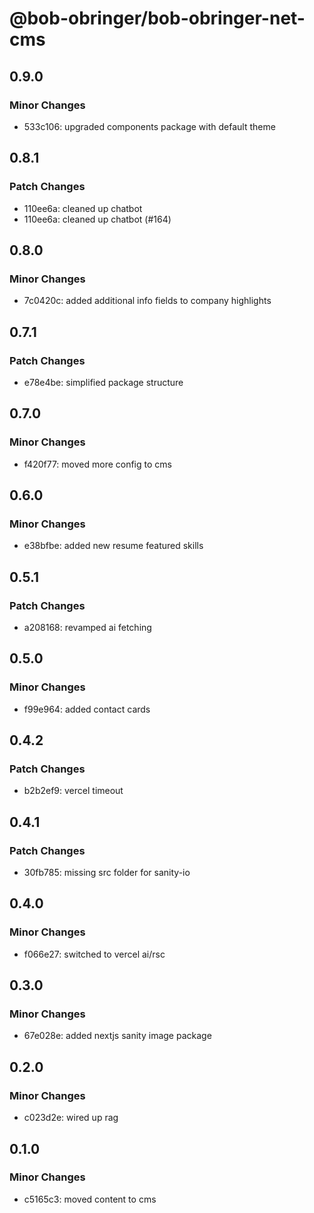 # @bob-obringer/bob-obringer-net-cms

## 0.9.0

### Minor Changes

- 533c106: upgraded components package with default theme

## 0.8.1

### Patch Changes

- 110ee6a: cleaned up chatbot
- 110ee6a: cleaned up chatbot (#164)

## 0.8.0

### Minor Changes

- 7c0420c: added additional info fields to company highlights

## 0.7.1

### Patch Changes

- e78e4be: simplified package structure

## 0.7.0

### Minor Changes

- f420f77: moved more config to cms

## 0.6.0

### Minor Changes

- e38bfbe: added new resume featured skills

## 0.5.1

### Patch Changes

- a208168: revamped ai fetching

## 0.5.0

### Minor Changes

- f99e964: added contact cards

## 0.4.2

### Patch Changes

- b2b2ef9: vercel timeout

## 0.4.1

### Patch Changes

- 30fb785: missing src folder for sanity-io

## 0.4.0

### Minor Changes

- f066e27: switched to vercel ai/rsc

## 0.3.0

### Minor Changes

- 67e028e: added nextjs sanity image package

## 0.2.0

### Minor Changes

- c023d2e: wired up rag

## 0.1.0

### Minor Changes

- c5165c3: moved content to cms
